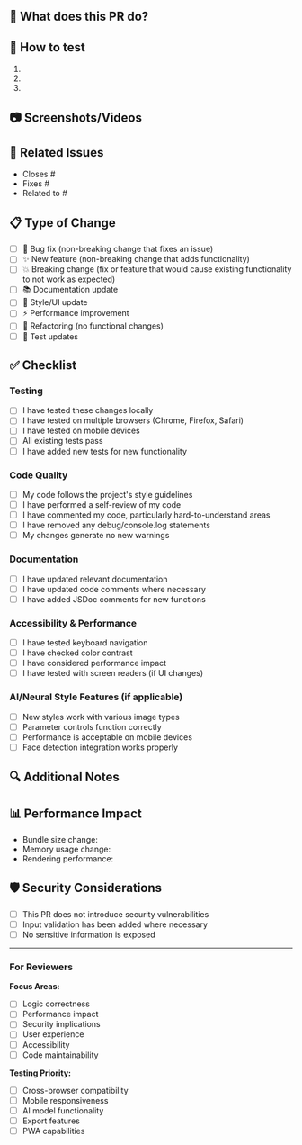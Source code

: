 ## 🎯 What does this PR do?

<!-- Provide a brief description of the changes in this PR -->

## 🧪 How to test

<!-- Provide step-by-step instructions for testing these changes -->

1. 
2. 
3. 

## 📷 Screenshots/Videos

<!-- If applicable, add screenshots or screen recordings -->

## 🔗 Related Issues

<!-- Link to related issues -->
- Closes #
- Fixes #
- Related to #

## 📋 Type of Change

<!-- Mark the relevant options -->

- [ ] 🐛 Bug fix (non-breaking change that fixes an issue)
- [ ] ✨ New feature (non-breaking change that adds functionality)
- [ ] 💥 Breaking change (fix or feature that would cause existing functionality to not work as expected)
- [ ] 📚 Documentation update
- [ ] 🎨 Style/UI update
- [ ] ⚡ Performance improvement
- [ ] 🔧 Refactoring (no functional changes)
- [ ] 🧪 Test updates

## ✅ Checklist

<!-- Ensure all items are completed before requesting review -->

### Testing
- [ ] I have tested these changes locally
- [ ] I have tested on multiple browsers (Chrome, Firefox, Safari)
- [ ] I have tested on mobile devices
- [ ] All existing tests pass
- [ ] I have added new tests for new functionality

### Code Quality
- [ ] My code follows the project's style guidelines
- [ ] I have performed a self-review of my code
- [ ] I have commented my code, particularly hard-to-understand areas
- [ ] I have removed any debug/console.log statements
- [ ] My changes generate no new warnings

### Documentation
- [ ] I have updated relevant documentation
- [ ] I have updated code comments where necessary
- [ ] I have added JSDoc comments for new functions

### Accessibility & Performance
- [ ] I have tested keyboard navigation
- [ ] I have checked color contrast
- [ ] I have considered performance impact
- [ ] I have tested with screen readers (if UI changes)

### AI/Neural Style Features (if applicable)
- [ ] New styles work with various image types
- [ ] Parameter controls function correctly
- [ ] Performance is acceptable on mobile devices
- [ ] Face detection integration works properly

## 🔍 Additional Notes

<!-- Any additional information for reviewers -->

## 📊 Performance Impact

<!-- If applicable, describe the performance impact -->

- Bundle size change: 
- Memory usage change:
- Rendering performance:

## 🛡️ Security Considerations

<!-- If applicable, describe any security implications -->

- [ ] This PR does not introduce security vulnerabilities
- [ ] Input validation has been added where necessary
- [ ] No sensitive information is exposed

---

### For Reviewers

<!-- Help reviewers understand what to focus on -->

**Focus Areas:**
- [ ] Logic correctness
- [ ] Performance impact
- [ ] Security implications
- [ ] User experience
- [ ] Accessibility
- [ ] Code maintainability

**Testing Priority:**
- [ ] Cross-browser compatibility
- [ ] Mobile responsiveness
- [ ] AI model functionality
- [ ] Export features
- [ ] PWA capabilities
```
